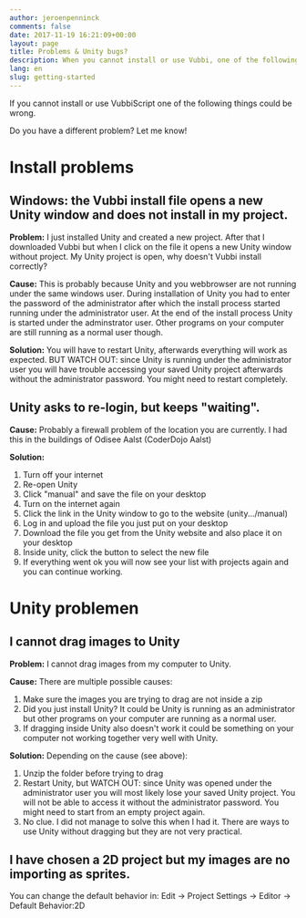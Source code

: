 ```yaml
---
author: jeroenpenninck
comments: false
date: 2017-11-19 16:21:09+00:00
layout: page
title: Problems & Unity bugs?
description: When you cannot install or use Vubbi, one of the following things could be wrong.
lang: en
slug: getting-started
---
```


If you cannot install or use VubbiScript one of the following things could be wrong.

Do you have a different problem? Let me know!

# Install problems

## Windows: the Vubbi install file opens a new Unity window and does not install in my project.

**Problem:**
I just installed Unity and created a new project. After that I downloaded Vubbi but when I click on the file it opens a new Unity window without project. My Unity project is open, why doesn't Vubbi install correctly?

**Cause:**
This is probably because Unity and you webbrowser are not running under the same windows user. During installation of Unity you had to enter the password of the administrator after which the install process started running under the administrator user. At the end of the install process Unity is started under the adminstrator user. Other programs on your computer are still running as a normal user though.

**Solution:**
You will have to restart Unity, afterwards everything will work as expected.
BUT WATCH OUT: since Unity is running under the administrator user you will have trouble accessing your saved Unity project afterwards without the administrator password. You might need to restart completely.

## Unity asks to re-login, but keeps "waiting".

**Cause:**
Probably a firewall problem of the location you are currently. I had this in the buildings of Odisee Aalst (CoderDojo Aalst)

**Solution:**

  1. Turn off your internet
  2. Re-open Unity
  3. Click "manual" and save the file on your desktop
  4. Turn on the internet again
  5. Click the link in the Unity window to go to the website (unity.../manual)
  6. Log in and upload the file you just put on your desktop
  7. Download the file you get from the Unity website and also place it on your desktop
  8. Inside unity, click the button to select the new file
  9. If everything went ok you will now see your list with projects again and you can continue working.

# Unity problemen

## I cannot drag images to Unity

**Problem:**
I cannot drag images from my computer to Unity.

**Cause:**
There are multiple possible causes:
1. Make sure the images you are trying to drag are not inside a zip
2. Did you just install Unity? It could be Unity is running as an administrator but other programs on your computer are running as a normal user.
3. If dragging inside Unity also doesn't work it could be something on your computer not working together very well with Unity.

**Solution:**
Depending on the cause (see above):
1. Unzip the folder before trying to drag
2. Restart Unity, but WATCH OUT: since Unity was opened under the administrator user you will most likely lose your saved Unity project. You will not be able to access it without the administrator password. You might need to start from an empty project again.
3. No clue. I did not manage to solve this when I had it. There are ways to use Unity without dragging but they are not very practical.

## I have chosen a 2D project but my images are no importing as sprites.

You can change the default behavior in:
Edit -> Project Settings -> Editor -> Default Behavior:2D
